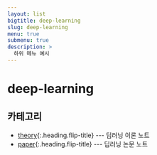 ```yaml
---
layout: list
bigtitle: deep-learning
slug: deep-learning
menu: true
submenu: true
description: >
  하위 메뉴 예시
---
```


# deep-learning

## 카테고리

* [theory]{:.heading.flip-title} --- 딥러닝 이론 노트
* [paper]{:.heading.flip-title} --- 딥러닝 논문 노트

[theory]: /theory/
[paper]: /paper/
